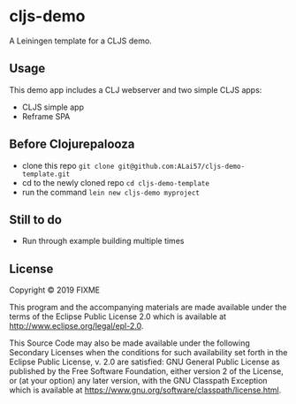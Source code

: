 # cljs-demo

A Leiningen template for a CLJS demo.

## Usage

This demo app includes a CLJ webserver and two simple CLJS apps:  
- CLJS simple app  
- Reframe SPA  

## Before Clojurepalooza
- clone this repo   `git clone git@github.com:ALai57/cljs-demo-template.git`  
- cd to the newly cloned repo `cd cljs-demo-template`  
- run the command `lein new cljs-demo myproject`  


## Still to do  
- Run through example building multiple times  

## License

Copyright © 2019 FIXME

This program and the accompanying materials are made available under the
terms of the Eclipse Public License 2.0 which is available at
http://www.eclipse.org/legal/epl-2.0.

This Source Code may also be made available under the following Secondary
Licenses when the conditions for such availability set forth in the Eclipse
Public License, v. 2.0 are satisfied: GNU General Public License as published by
the Free Software Foundation, either version 2 of the License, or (at your
option) any later version, with the GNU Classpath Exception which is available
at https://www.gnu.org/software/classpath/license.html.

